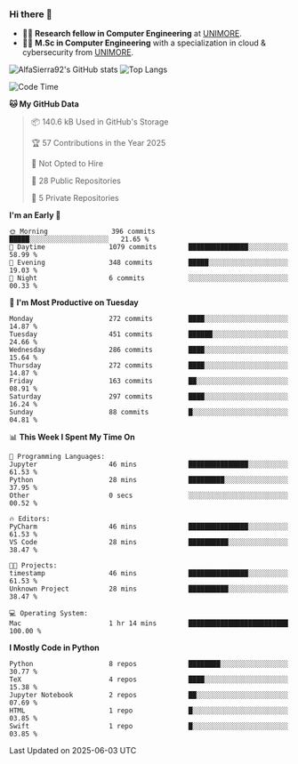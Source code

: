 ### Hi there 👋
- 👨‍💻 **Research fellow in Computer Engineering** at [UNIMORE](https://international.unimore.it/).
- 👨‍🎓 **M.Sc in Computer Engineering** with a specialization in cloud & cybersecurity from [UNIMORE](https://international.unimore.it/).


![AlfaSierra92's GitHub stats](https://github-readme-stats.vercel.app/api?username=AlfaSierra92&theme=nord)
![Top Langs](https://github-readme-stats.vercel.app/api/top-langs/?username=AlfaSierra92&theme=nord&layout=compact)

<!--START_SECTION:waka-->
![Code Time](http://img.shields.io/badge/Code%20Time-228%20hrs%2040%20mins-blue)

**🐱 My GitHub Data** 

> 📦 140.6 kB Used in GitHub's Storage 
 > 
> 🏆 57 Contributions in the Year 2025
 > 
> 🚫 Not Opted to Hire
 > 
> 📜 28 Public Repositories 
 > 
> 🔑 5 Private Repositories 
 > 
**I'm an Early 🐤** 

```text
🌞 Morning                396 commits         █████░░░░░░░░░░░░░░░░░░░░   21.65 % 
🌆 Daytime                1079 commits        ███████████████░░░░░░░░░░   58.99 % 
🌃 Evening                348 commits         █████░░░░░░░░░░░░░░░░░░░░   19.03 % 
🌙 Night                  6 commits           ░░░░░░░░░░░░░░░░░░░░░░░░░   00.33 % 
```
📅 **I'm Most Productive on Tuesday** 

```text
Monday                   272 commits         ████░░░░░░░░░░░░░░░░░░░░░   14.87 % 
Tuesday                  451 commits         ██████░░░░░░░░░░░░░░░░░░░   24.66 % 
Wednesday                286 commits         ████░░░░░░░░░░░░░░░░░░░░░   15.64 % 
Thursday                 272 commits         ████░░░░░░░░░░░░░░░░░░░░░   14.87 % 
Friday                   163 commits         ██░░░░░░░░░░░░░░░░░░░░░░░   08.91 % 
Saturday                 297 commits         ████░░░░░░░░░░░░░░░░░░░░░   16.24 % 
Sunday                   88 commits          █░░░░░░░░░░░░░░░░░░░░░░░░   04.81 % 
```


📊 **This Week I Spent My Time On** 

```text
💬 Programming Languages: 
Jupyter                  46 mins             ███████████████░░░░░░░░░░   61.53 % 
Python                   28 mins             █████████░░░░░░░░░░░░░░░░   37.95 % 
Other                    0 secs              ░░░░░░░░░░░░░░░░░░░░░░░░░   00.52 % 

🔥 Editors: 
PyCharm                  46 mins             ███████████████░░░░░░░░░░   61.53 % 
VS Code                  28 mins             ██████████░░░░░░░░░░░░░░░   38.47 % 

🐱‍💻 Projects: 
timestamp                46 mins             ███████████████░░░░░░░░░░   61.53 % 
Unknown Project          28 mins             ██████████░░░░░░░░░░░░░░░   38.47 % 

💻 Operating System: 
Mac                      1 hr 14 mins        █████████████████████████   100.00 % 
```

**I Mostly Code in Python** 

```text
Python                   8 repos             ████████░░░░░░░░░░░░░░░░░   30.77 % 
TeX                      4 repos             ████░░░░░░░░░░░░░░░░░░░░░   15.38 % 
Jupyter Notebook         2 repos             ██░░░░░░░░░░░░░░░░░░░░░░░   07.69 % 
HTML                     1 repo              █░░░░░░░░░░░░░░░░░░░░░░░░   03.85 % 
Swift                    1 repo              █░░░░░░░░░░░░░░░░░░░░░░░░   03.85 % 
```




 Last Updated on 2025-06-03 UTC
<!--END_SECTION:waka-->

<!--
**AlfaSierra92/AlfaSierra92** is a ✨ _special_ ✨ repository because its `README.md` (this file) appears on your GitHub profile.

Here are some ideas to get you started:

- 🔭 I’m currently working on ...
- 🌱 I’m currently learning ...
- 👯 I’m looking to collaborate on ...
- 🤔 I’m looking for help with ...
- 💬 Ask me about ...
- 📫 How to reach me: ...
- 😄 Pronouns: ...
- ⚡ Fun fact: ...
-->
